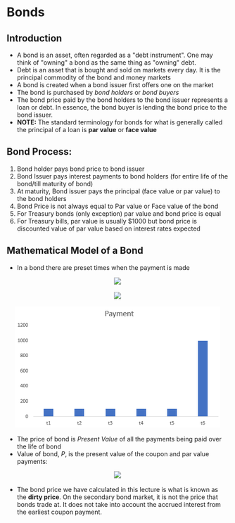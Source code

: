 # Bonds

## Introduction
- A bond is an asset, often regarded as a "debt instrument". One may think of "owning" a bond as the same thing as "owning" debt.
- Debt is an asset that is bought and sold on markets every day. It is the principal commodity of the bond and money markets
- A bond is created when a bond issuer first offers one on the market
- The bond is purchased by _bond holders_ or _bond buyers_
- The bond price paid by the bond holders to the bond issuer represents a loan or debt. In essence, the bond buyer is lending the bond price to the bond issuer.
- __NOTE:__ The standard terminology for bonds for what is generally called the principal of a loan is __par value__ or __face value__

## Bond Process:
<ol>
  <li> Bond holder pays bond price to bond issuer </li>
  <li> Bond Issuer pays interest payments to bond holders (for entire life of the bond/till maturity of bond) </li>
  <li> At maturity, Bond issuer pays the principal (face value or par value) to the bond holders </li>
  <li> Bond Price is not always equal to Par value or Face value of the bond</li>
  <li> For Treasury bonds (only exception) par value and bond price is equal</li>
  <li> For Treasury bills, par value is usually $1000 but bond price is discounted value of par value based on interest rates expected</li>
  </ol>
  
 ## Mathematical Model of a Bond
 - In a bond there are preset times when the payment is made


<p align="center">
<img src="https://render.githubusercontent.com/render/math?math=t_1, t_2, ..., t_N">
</p>

<p align="center">
<img src="https://render.githubusercontent.com/render/math?math=C_1, C_2, ... C_N">
</p>

<p align="center">
<img src="../Images/S2-bond payment schedules.PNG" alt="Bond Payment Schedule"/>
</p>

 - The price of bond is _Present Value_ of all the payments being paid over the life of bond
 - Value of bond, _P_, is the present value of the coupon and par value payments:

<p align="center">
<img src="https://render.githubusercontent.com/render/math?math=P = \sum_{i=1}^{N} d(t_i)c_i">
</p>

- The bond price we have calculated in this lecture is what is known as the __dirty price__. On the secondary bond market, it is not the price that bonds trade at. It does not take into account the accrued interest from the earliest coupon payment.
